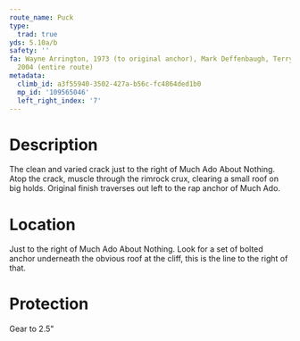 ```yaml
---
route_name: Puck
type:
  trad: true
yds: 5.10a/b
safety: ''
fa: Wayne Arrington, 1973 (to original anchor), Mark Deffenbaugh, Terry Schield, June
  2004 (entire route)
metadata:
  climb_id: a3f55940-3502-427a-b56c-fc4864ded1b0
  mp_id: '109565046'
  left_right_index: '7'
---
```

# Description
The clean and varied crack just to the right of Much Ado About Nothing. Atop the crack, muscle through the rimrock crux, clearing a small roof on big holds. Original finish traverses out left to the rap anchor of Much Ado.

# Location
Just to the right of Much Ado About Nothing. Look for a set of bolted anchor underneath the obvious roof at the cliff, this is the line to the right of that.

# Protection
Gear to 2.5"
